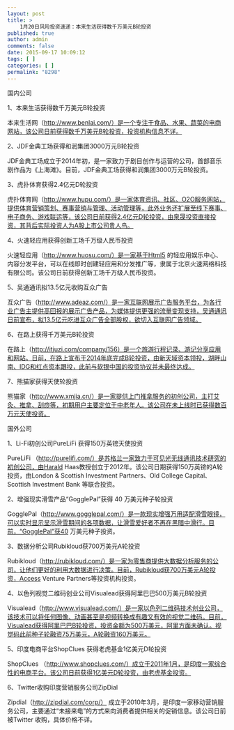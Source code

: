 ```yaml
---
layout: post
title: >
    1月20日风险投资速递：本来生活获得数千万美元B轮投资
published: true
author: admin
comments: false
date: 2015-09-17 10:09:12
tags: [ ]
categories: [ ]
permalink: "8298"
---
```



国内公司

1、本来生活获得数千万美元B轮投资

本来生活网（http://www.benlai.com/）是一个专注于食品、水果、蔬菜的电商网站，该公司日前获得数千万美元B轮投资，投资机构信息不详。

2、JDF金典工场获得和润集团3000万元B轮投资

JDF金典工场成立于2014年初，是一家致力于剧目创作与运营的公司，首部音乐剧作品为《上海滩》。目前，JDF金典工场获得和润集团3000万元B轮投资。

3、虎扑体育获得2.4亿元D轮投资

虎扑体育网（http://www.hupu.com/）是一家体育资讯、社区、O2O服务网站，提供体育营销策划、赛事营销与管理、活动管理等，此外业务还扩展至线下赛事、电子商务、游戏联运等，该公司日前获得2.4亿元D轮投资，由泉晟投资直接投资，其背后实际投资人为A股上市公司贵人鸟。

4、火速轻应用获得创新工场千万级人民币投资

火速轻应用（http://www.huosu.com/）是一家基于Html5 的轻应用娱乐中心、内容分发平台，可以在线即时创建轻应用和分发推广等，隶属于北京火速网络科技有限公司。该公司日前获得创新工场千万级人民币投资。

5、吴通通讯拟13.5亿元收购互众广告

互众广告（http://www.adeaz.com/）是一家互联网展示广告服务平台，为各行业广告主提供高回报的展示广告产品，为媒体提供更强的流量变现支持，吴通通讯日前宣布，拟13.5亿元吃进互众广告全部股权，欲切入互联网广告领域。

6、在路上获得千万美元B轮投资

在路上（http://itjuzi.com/company/156）是一个旅游行程记录、游记分享应用和网站。日前，在路上宣布于2014年底完成B轮投资，由新天域资本领投，湖畔山南、IDG和红点资本跟投，此前与软银中国的投资协议并未最终达成。

7、熊猫家获得天使轮投资

熊猫家（http://www.xmjia.cn/）是一家提供上门推拿服务的初创公司，主打艾灸、推拿、刮痧等，初期用户主要定位于中老年人。该公司在未上线时已获得数百万元天使投资。

国外公司

1、Li-Fi初创公司PureLiFi 获得150万英镑天使投资

PureLiFi （http://purelifi.com/）是苏格兰一家致力于可见光无线通讯技术研究的初创公司，由Harald Haas教授创立于2012年。该公司日期获得150万英镑的A轮投资，由London & Scottish Investment Partners、Old College Capital、Scottish Investment Bank 等联合投资。

2、增强现实滑雪产品“GogglePal”获得 40 万美元种子轮投资

GogglePal（http://www.gogglepal.com/）是一款现实增强万用适配滑雪眼镜，可以实时显示显示滑雪期间的各项数据，让滑雪爱好者不再在黑暗中滑行。目前，“GogglePal”获40 万美元种子投资。

3、数据分析公司Rubikloud获700万美元A轮投资

Rubikloud（http://rubikloud.com/）是一家为零售商提供大数据分析服务的公司，让他们更好的利用大数据进行决策。目前，Rubikloud获700万美元A轮投资，Access Venture Partners等投资机构投资。

4、以色列视觉二维码创业公司Visualead获得阿里巴巴500万美元B轮投资

Visualead（http://www.visualead.com/）是一家以色列二维码技术创业公司，该技术可以将任何图像、动画甚至是视频转换成有趣又有效的视觉二维码。目前，Visualead获得阿里巴巴B轮投资，投资金额为500万美元，阿里方面未确认。视觉码此前种子轮融资75万美元，A轮融资160万美元。

5、印度电商平台ShopClues 获得老虎基金1亿美元D轮投资

ShopClues （http://www.shopclues.com/）成立于2011年1月，是印度一家综合性的电商平台。该公司日前获得1亿美元D轮投资，由老虎基金投资。

6、Twitter收购印度营销服务公司ZipDial

Zipdial（http://zipdial.com/corp/） 成立于2010年3月，是印度一家移动营销服务公司，主要通过“未接来电”的方式来向消费者提供相关的促销信息。该公司日前被Twitter 收购，具体价格不详。
